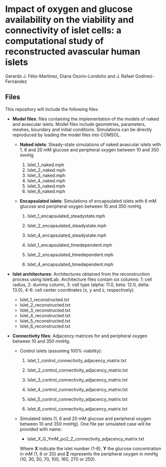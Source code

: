 # Impact of oxygen and glucose availability on the viability and connectivity of islet cells: a computational study of reconstructed avascular human islets

Gerardo J. Félix-Martínez, Diana Osorio-Londoño and J. Rafael Godínez-Fernández

## Files

This repository will include the following files:

 - **Model files**:  files containing the implementation of the models of naked and avascular islets. Model files include geometries, parameters, meshes, boundary and initial conditions. Simulations can be directly reproduced by loading the model files into COMSOL.
   
    - **Naked islets**: Steady-state simulations of naked avascular islets with 1, 6 and 20 mM glucose and peripheral oxygen between 10 and 350 mmHg
      1. Islet_1_naked.mph
      2. Islet_2_naked.mph
      3. Islet_3_naked.mph
      4. Islet_4_naked.mph
      5. Islet_5_naked.mph
      6. Islet_6_naked.mph
    
    
    - **Encapsulated islets**: Simulations of encapsulated islets with 6 mM glucose and peripheral oxygen between 10 and 350 mmHg
	
      1. Islet_1_encapsulated_steadystate.mph
    
      2. Islet_2_encapsulated_steadystate.mph
    
      3. Islet_4_encapsulated_steadystate.mph
      4. Islet_1_encapsulated_timedependent.mph
      5. Islet_2_encapsulated_timedependent.mph
      6. Islet_4_encapsulated_timedependent.mph
    
 - **Islet architectures**: Architectures obtained from the reconstruction process using IsletLab. Architecture files contain six columns: 1: cell radius, 2: dummy column, 3: cell type (alpha: 11.0, beta: 12.0, delta: 13.0), 4-6: cell center coordinates (x, y and z, respectively).

    - Islet_1_reconstructed.txt
    - Islet_2_reconstructed.txt
    - Islet_3_reconstructed.txt
    - Islet_4_reconstructed.txt
    - Islet_5_reconstructed.txt
    - Islet_6_reconstructed.txt

 - **Connectivity files**: Adjacency matrices for and peripheral oxygen between 10 and 350 mmHg. 

    - Control islets (assuming 100% viability):

        1. Islet_1_control_connectivity_adjacency_matrix.txt

        2. Islet_2_control_connectivity_adjacency_matrix.txt
        3. Islet_3_control_connectivity_adjacency_matrix.txt
        4. Islet_4_control_connectivity_adjacency_matrix.txt
        5. Islet_5_control_connectivity_adjacency_matrix.txt
        6. Islet_6_control_connectivity_adjacency_matrix.txt

    - Simulated islets (1, 6 and 20 mM glucose and peripheral oxygen between 10 and 350 mmHg). One file per simulated case will be provided with name:

        - Islet_X_G_YmM_po2_Z_connectivity_adjacency_matrix.txt

        Where **X** indicate the islet number (1-6), **Y** the glucose concentration in mM  (1, 6 or 20) and **Z** represents the peripheral oxygen in mmHg (10, 30, 50, 70, 100, 160, 270 or 250).

